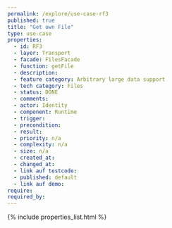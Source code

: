 ```yaml
---
permalink: /explore/use-case-rf3
published: true
title: "Get own File"
type: use-case
properties:
  - id: RF3
  - layer: Transport
  - facade: FilesFacade
  - function: getFile
  - description:
  - feature category: Arbitrary large data support
  - tech category: Files
  - status: DONE
  - comments:
  - actor: Identity
  - component: Runtime
  - trigger:
  - precondition:
  - result:
  - priority: n/a
  - complexity: n/a
  - size: n/a
  - created_at:
  - changed_at:
  - link auf testcode:
  - published: default
  - link auf demo:
require:
required_by:
---
```


{% include properties_list.html %}
